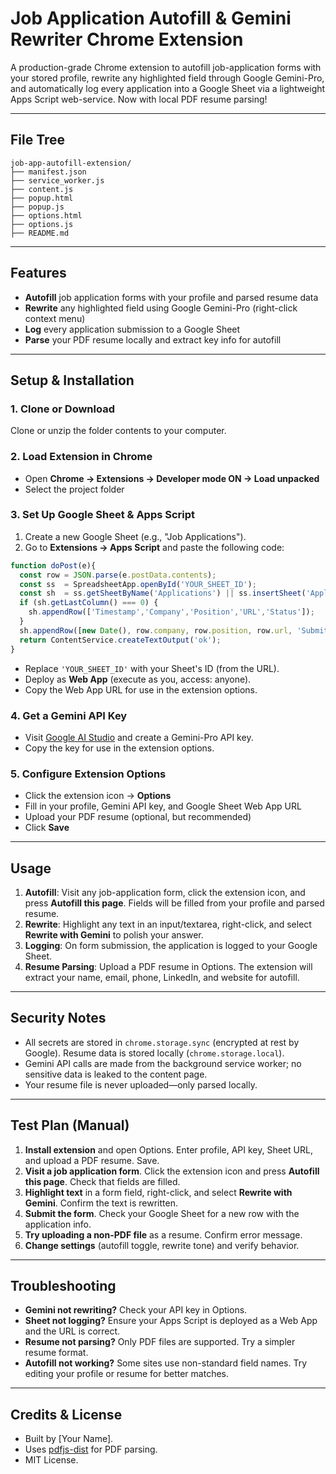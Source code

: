 # Job Application Autofill & Gemini Rewriter Chrome Extension

A production-grade Chrome extension to autofill job-application forms with your stored profile, rewrite any highlighted field through Google Gemini-Pro, and automatically log every application into a Google Sheet via a lightweight Apps Script web-service. Now with local PDF resume parsing!

---

## File Tree

```
job-app-autofill-extension/
├── manifest.json
├── service_worker.js
├── content.js
├── popup.html
├── popup.js
├── options.html
├── options.js
├── README.md
```

---

## Features
- **Autofill** job application forms with your profile and parsed resume data
- **Rewrite** any highlighted field using Google Gemini-Pro (right-click context menu)
- **Log** every application submission to a Google Sheet
- **Parse** your PDF resume locally and extract key info for autofill

---

## Setup & Installation

### 1. Clone or Download
Clone or unzip the folder contents to your computer.

### 2. Load Extension in Chrome
- Open **Chrome → Extensions → Developer mode ON → Load unpacked**
- Select the project folder

### 3. Set Up Google Sheet & Apps Script
1. Create a new Google Sheet (e.g., "Job Applications").
2. Go to **Extensions → Apps Script** and paste the following code:

```js
function doPost(e){
  const row = JSON.parse(e.postData.contents);
  const ss  = SpreadsheetApp.openById('YOUR_SHEET_ID');
  const sh  = ss.getSheetByName('Applications') || ss.insertSheet('Applications');
  if (sh.getLastColumn() === 0) {
    sh.appendRow(['Timestamp','Company','Position','URL','Status']);
  }
  sh.appendRow([new Date(), row.company, row.position, row.url, 'Submitted']);
  return ContentService.createTextOutput('ok');
}
```
- Replace `'YOUR_SHEET_ID'` with your Sheet's ID (from the URL).
- Deploy as **Web App** (execute as you, access: anyone).
- Copy the Web App URL for use in the extension options.

### 4. Get a Gemini API Key
- Visit [Google AI Studio](https://aistudio.google.com/app/apikey) and create a Gemini-Pro API key.
- Copy the key for use in the extension options.

### 5. Configure Extension Options
- Click the extension icon → **Options**
- Fill in your profile, Gemini API key, and Google Sheet Web App URL
- Upload your PDF resume (optional, but recommended)
- Click **Save**

---

## Usage

1. **Autofill**: Visit any job-application form, click the extension icon, and press **Autofill this page**. Fields will be filled from your profile and parsed resume.
2. **Rewrite**: Highlight any text in an input/textarea, right-click, and select **Rewrite with Gemini** to polish your answer.
3. **Logging**: On form submission, the application is logged to your Google Sheet.
4. **Resume Parsing**: Upload a PDF resume in Options. The extension will extract your name, email, phone, LinkedIn, and website for autofill.

---

## Security Notes
- All secrets are stored in `chrome.storage.sync` (encrypted at rest by Google). Resume data is stored locally (`chrome.storage.local`).
- Gemini API calls are made from the background service worker; no sensitive data is leaked to the content page.
- Your resume file is never uploaded—only parsed locally.

---

## Test Plan (Manual)

1. **Install extension** and open Options. Enter profile, API key, Sheet URL, and upload a PDF resume. Save.
2. **Visit a job application form**. Click the extension icon and press **Autofill this page**. Check that fields are filled.
3. **Highlight text** in a form field, right-click, and select **Rewrite with Gemini**. Confirm the text is rewritten.
4. **Submit the form**. Check your Google Sheet for a new row with the application info.
5. **Try uploading a non-PDF file** as a resume. Confirm error message.
6. **Change settings** (autofill toggle, rewrite tone) and verify behavior.

---

## Troubleshooting
- **Gemini not rewriting?** Check your API key in Options.
- **Sheet not logging?** Ensure your Apps Script is deployed as a Web App and the URL is correct.
- **Resume not parsing?** Only PDF files are supported. Try a simpler resume format.
- **Autofill not working?** Some sites use non-standard field names. Try editing your profile or resume for better matches.

---

## Credits & License
- Built by [Your Name].
- Uses [pdfjs-dist](https://mozilla.github.io/pdf.js/) for PDF parsing.
- MIT License. 